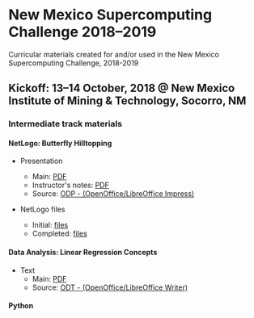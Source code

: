 # New Mexico Supercomputing Challenge 2018&ndash;2019

Curricular materials created for and/or used in the New Mexico Supercomputing Challenge, 2018-2019

## Kickoff: 13&ndash;14 October, 2018 @ New Mexico Institute of Mining &amp; Technology, Socorro, NM

### Intermediate track materials

#### NetLogo: Butterfly Hilltopping

* Presentation
    * Main: [PDF](kickoff/netlogo/Butterfly%20Hilltopping.pdf)
    * Instructor's notes: [PDF](kickoff/netlogo/Butterfly%20Hilltopping%20(notes).pdf)
    * Source: [ODP - (OpenOffice/LibreOffice Impress)](kickoff/netlogo/Butterfly%20Hilltopping.odp)
    
* NetLogo files
    * Initial: [files](kickoff/netlogo/initial)
    * Completed: [files](kickoff/netlogo/complete)
    
#### Data Analysis: Linear Regression Concepts

* Text
    * Main: [PDF](kickoff/data-analysis/Mathematical%20Models%20%26%20Linear%20Statistical%20Models_%20Basic%20Concepts%20%206%20Computations.pdf)
    * Source: [ODT - (OpenOffice/LibreOffice Writer)](kickoff/data-analysis/Mathematical%20Models%20%26%20Linear%20Statistical%20Models_%20Basic%20Concepts%20%206%20Computations.odt)

#### Python

